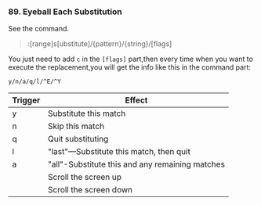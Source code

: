 ### 89. Eyeball Each Substitution

See the command.
> :[range]s[ubstitute]/{pattern}/{string}/[flags]

You just need to add `c` in the `[flags]` part,then every time when you want to execute the replacement,you will get the info like this in the command part:

```
y/n/a/q/l/^E/^Y
```

|Trigger | Effect|
|--------|-------|
|y| Substitute this match|
|n| Skip this match|
|q| Quit substituting|
|l| "last"—Substitute this match, then quit|
|a| "all"-Substitute this and any remaining matches|
|<C-e>| Scroll the screen up |
|<C-y>| Scroll the screen down|
